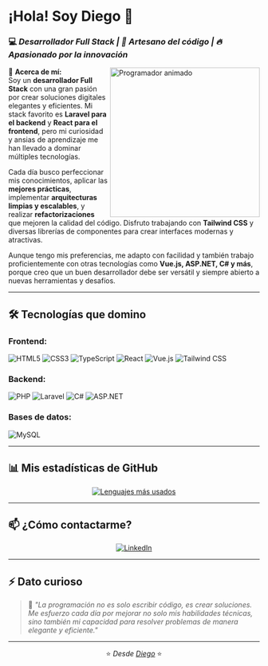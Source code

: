 # ¡Hola! Soy Diego 👋  
### 💻 *Desarrollador Full Stack | 🎨 Artesano del código | 🔥 Apasionado por la innovación*

<img align="right" src="https://media.giphy.com/media/qgQUggAC3Pfv687qPC/giphy.gif" width="300" alt="Programador animado">

🌟 **Acerca de mí:**  
Soy un **desarrollador Full Stack** con una gran pasión por crear soluciones digitales elegantes y eficientes. Mi stack favorito es **Laravel para el backend** y **React para el frontend**, pero mi curiosidad y ansias de aprendizaje me han llevado a dominar múltiples tecnologías.  

Cada día busco perfeccionar mis conocimientos, aplicar las **mejores prácticas**, implementar **arquitecturas limpias y escalables**, y realizar **refactorizaciones** que mejoren la calidad del código. Disfruto trabajando con **Tailwind CSS** y diversas librerías de componentes para crear interfaces modernas y atractivas.  

Aunque tengo mis preferencias, me adapto con facilidad y también trabajo proficientemente con otras tecnologías como **Vue.js, ASP.NET, C# y más**, porque creo que un buen desarrollador debe ser versátil y siempre abierto a nuevas herramientas y desafíos.

---

## 🛠️ Tecnologías que domino

### Frontend:
![HTML5](https://img.shields.io/badge/HTML5-E34F26?style=for-the-badge&logo=html5&logoColor=white)
![CSS3](https://img.shields.io/badge/CSS3-1572B6?style=for-the-badge&logo=css3&logoColor=white)
![TypeScript](https://img.shields.io/badge/TypeScript-007ACC?style=for-the-badge&logo=typescript&logoColor=white)
![React](https://img.shields.io/badge/React-20232A?style=for-the-badge&logo=react&logoColor=61DAFB)
![Vue.js](https://img.shields.io/badge/Vue.js-35495E?style=for-the-badge&logo=vue.js&logoColor=4FC08D)
![Tailwind CSS](https://img.shields.io/badge/Tailwind_CSS-38B2AC?style=for-the-badge&logo=tailwind-css&logoColor=white)

### Backend:
![PHP](https://img.shields.io/badge/PHP-777BB4?style=for-the-badge&logo=php&logoColor=white)
![Laravel](https://img.shields.io/badge/Laravel-FF2D20?style=for-the-badge&logo=laravel&logoColor=white)
![C#](https://img.shields.io/badge/C%23-239120?style=for-the-badge&logo=c-sharp&logoColor=white)
![ASP.NET](https://img.shields.io/badge/ASP.NET-5C2D91?style=for-the-badge&logo=.net&logoColor=white)

### Bases de datos:
![MySQL](https://img.shields.io/badge/MySQL-00000F?style=for-the-badge&logo=mysql&logoColor=white)

---

## 📊 Mis estadísticas de GitHub

<div align="center">

[![Lenguajes más usados](https://github-readme-stats.vercel.app/api/top-langs/?username=DiegoOrtegaGarcia&layout=compact&theme=radical&hide_border=true)](https://github.com/anuraghazra/github-readme-stats)
</div>

---

## 📫 ¿Cómo contactarme?

<p align="center">
  <a href="https://www.linkedin.com/in/diego-ortega-826906359/">
    <img src="https://img.shields.io/badge/LinkedIn-0077B5?style=for-the-badge&logo=linkedin&logoColor=white" alt="LinkedIn">
  </a>
</p>

---

## ⚡ Dato curioso

> 🚀 *"La programación no es solo escribir código, es crear soluciones. Me esfuerzo cada día por mejorar no solo mis habilidades técnicas, sino también mi capacidad para resolver problemas de manera elegante y eficiente."*

---

<p align="center">
⭐️ <i>Desde <a href="https://github.com/DiegoOrtegaGarcia">Diego</a></i> ⭐️
</p>
